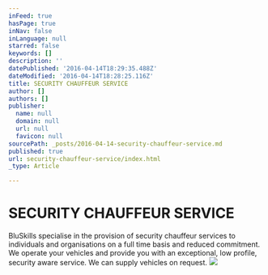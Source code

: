 ```yaml
---
inFeed: true
hasPage: true
inNav: false
inLanguage: null
starred: false
keywords: []
description: ''
datePublished: '2016-04-14T18:29:35.488Z'
dateModified: '2016-04-14T18:28:25.116Z'
title: SECURITY CHAUFFEUR SERVICE
author: []
authors: []
publisher:
  name: null
  domain: null
  url: null
  favicon: null
sourcePath: _posts/2016-04-14-security-chauffeur-service.md
published: true
url: security-chauffeur-service/index.html
_type: Article

---
```

# SECURITY CHAUFFEUR SERVICE

BluSkills specialise in
the provision of security chauffeur services to
individuals and organisations on a full time basis and reduced commitment. We operate your vehicles and provide you with an exceptional, low profile, security aware service. We can supply vehicles on request.
![](https://the-grid-user-content.s3-us-west-2.amazonaws.com/dcc5bbc5-927b-47ab-9e33-b10fd724bc64.jpg)